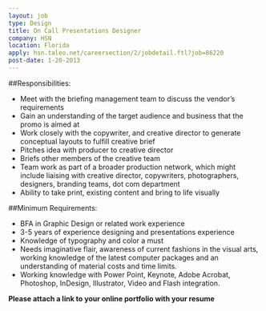 ```yaml
---
layout: job
type: Design
title: On Call Presentations Designer
company: HSN
location: Florida
apply: hsn.taleo.net/careersection/2/jobdetail.ftl?job=86220
post-date: 1-20-2013
--- 
```


##Responsibilities:
* Meet with the briefing management team to discuss the vendor’s requirements
* Gain an understanding of the target audience and business that the promo is aimed at
* Work closely with the copywriter, and creative director to generate conceptual layouts to fulfill creative brief
* Pitches idea with producer to creative director
* Briefs other members of the creative team
* Team work as part of a broader production network, which might include liaising with creative director, copywriters, photographers, designers, branding teams, dot com department
* Ability to take print, existing content and bring to life visually

##Minimum Requirements:
* BFA in Graphic Design or related work experience
* 3-5 years of experience designing and presentations experience
* Knowledge of typography and color a must
* Needs imaginative flair, awareness of current fashions in the visual arts, working knowledge of the latest computer packages and an understanding of material costs and time limits.
* Working knowledge with Power Point, Keynote, Adobe Acrobat, Photoshop, InDesign, Illustrator, Video and Flash integration.

**Please attach a link to your online portfolio with your resume**